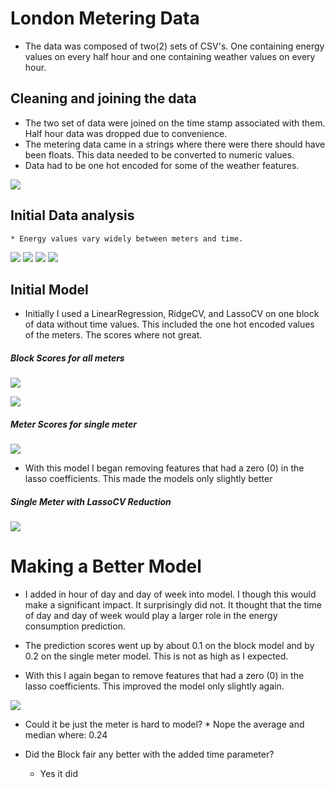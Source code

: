 # London Metering Data
  * The data was composed of two(2) sets of CSV's.  One containing energy values on every half hour and one containing weather values on every hour.  



## Cleaning and joining the data
  *  The two set of data were joined on the time stamp associated with them.  Half hour data was dropped due to convenience.  
  * The metering data came in a strings where there were there should have been floats.  This data needed to be converted to numeric values.
  * Data had to be one hot encoded for some of the weather features.

  ![](images/Scatter_matrix_of_MAC000002.png)

  ## Initial Data analysis
    * Energy values vary widely between meters and time.


  ![](images/Energy_all_meters_by_hr.png)
  ![](images/Energy_6_meters_by_hr.png)
  ![](images/Energy_single_meter_by_hr.png)
  ![](images/AVG_energy_for_all_blocks.png)

## Initial Model
  * Initially I used a LinearRegression, RidgeCV, and LassoCV on one block of data without time values.  This included the one hot encoded values of the meters. The scores where not great.

##### Block Scores for all meters
![](images/Initial_reg_scores.png)

![](images/Initial_model_feats.png)


##### Meter Scores for single meter

![](images/Single_meter_inital_reg.png)

  * With this model I began removing features that had a zero (0) in the lasso coefficients.  This made the models only slightly better

##### Single Meter with LassoCV Reduction
![](images/Single_meter_lasso_cv_reg.png)


# Making a Better Model

  * I added in hour of day and day of week into model.  I though this would make a significant impact.  It surprisingly did not. It thought that the time of day and day of week would play a larger role in the energy consumption prediction.  

  * The prediction scores went up by about 0.1 on the block model and by 0.2 on the single meter model.  This is not as high as I expected.  


  *  With this I again began to remove  features that had a zero (0) in the lasso coefficients.  This improved the model only slightly again.

  ![](images/Lasso_reg_with_time.png)

  *  Could  it be just the meter is hard to model?
    * Nope the average and median where:  0.24


  * Did the Block fair any better with the added time parameter?
    * Yes it did
